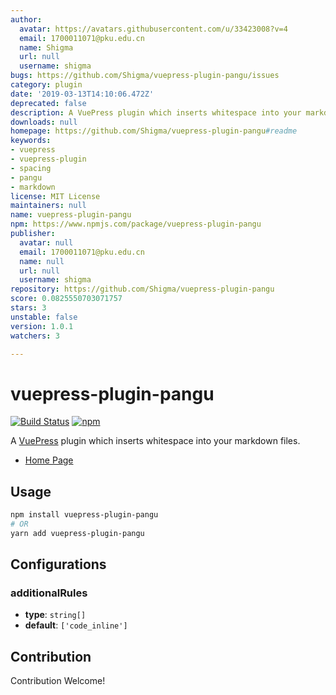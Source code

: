 ```yaml
---
author:
  avatar: https://avatars.githubusercontent.com/u/33423008?v=4
  email: 1700011071@pku.edu.cn
  name: Shigma
  url: null
  username: shigma
bugs: https://github.com/Shigma/vuepress-plugin-pangu/issues
category: plugin
date: '2019-03-13T14:10:06.472Z'
deprecated: false
description: A VuePress plugin which inserts whitespace into your markdown files.
downloads: null
homepage: https://github.com/Shigma/vuepress-plugin-pangu#readme
keywords:
- vuepress
- vuepress-plugin
- spacing
- pangu
- markdown
license: MIT License
maintainers: null
name: vuepress-plugin-pangu
npm: https://www.npmjs.com/package/vuepress-plugin-pangu
publisher:
  avatar: null
  email: 1700011071@pku.edu.cn
  name: null
  url: null
  username: shigma
repository: https://github.com/Shigma/vuepress-plugin-pangu
score: 0.0825550703071757
stars: 3
unstable: false
version: 1.0.1
watchers: 3

---
```


# vuepress-plugin-pangu

[![Build Status](https://travis-ci.org/Shigma/markdown-it-pangu.svg?branch=master)](https://travis-ci.org/Shigma/markdown-it-pangu)
[![npm](https://img.shields.io/npm/v/vuepress-plugin-pangu.svg)](https://www.npmjs.com/package/vuepress-plugin-pangu)

A [VuePress](https://vuepress.vuejs.org/) plugin which inserts whitespace into your markdown files.

- [Home Page](https://shigma.github.io/markdown-it-pangu/vuepress.html)

## Usage

```bash
npm install vuepress-plugin-pangu
# OR
yarn add vuepress-plugin-pangu
```

## Configurations

### additionalRules

- **type**: `string[]`
- **default**: `['code_inline']`

## Contribution

Contribution Welcome!
